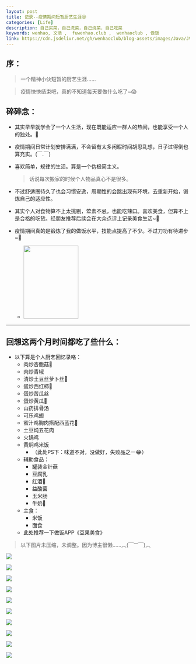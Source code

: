 ```yaml
---
layout: post
title: 记录--疫情期间短暂厨艺生涯😪
categories: [Life]
description: 自己买菜，自己洗菜，自己烧菜，自己吃菜
keywords: wenhao, 文浩 ,  fuwenhao.club ,  wenhaoclub , 做饭
link: https://cdn.jsdelivr.net/gh/wenhaoclub/blog-assets/images/Java/JVM/head2.jpg
---
```



## 序：
> 一个精神小伙短暂的厨艺生涯……

> 疫情快快结束吧，真的不知道每天要做什么吃了~😱

## 碎碎念：

- 其实早早就学会了一个人生活，现在既能适应一群人的热闹，也能享受一个人的独处。🤞 

- 疫情期间日常计划安排满满，不会留有太多闲暇时间胡思乱想，日子过得倒也算充实。(￣.￣)

- 喜欢简单，规律的生活。算是一个伪极简主义。
	> 话说每次搬家的时候个人物品真心不是很多。

- 不过舒适圈待久了也会习惯安逸，周期性的会跳出现有环境，去重新开始，锻炼自己的适应性。

- 其实个人对食物算不上太挑剔，荤素不忌，也能吃辣口。喜欢美食，但算不上是合格的吃货。经朋友推荐后续会在大众点评上记录美食生活~🤗

-  疫情期间真的是锻炼了我的做饭水平，技能点提高了不少。不过刀功有待进步~🤔
	- <img src="https://cdn.jsdelivr.net/gh/wenhaoclub/blog-assets/images/Life/food/gaoxiao01.png" width="150" height="200">

---

## 回想这两个月时间都吃了些什么：
- 以下算是个人厨艺回忆录咯：
	-  肉炒杏鲍菇🍄
	-  肉炒青椒
	-  清炒土豆丝萝卜丝🥔
	-  蛋炒西红柿🍅
	-  蛋炒苦瓜丝
	-  蛋炒黄瓜🥒
	-  山药排骨汤
	-  可乐鸡翅
	-  蜜汁鸡胸肉搭配西蓝花🥦
	-  土豆炖五花肉
	-  火锅鸡
	-  黄焖鸡米饭
		-  （此处PS下：味道不对，没做好，失败品之一😂）
	-  辅助食品：
		-  罐装金针菇
		-  豆腐乳
		-  红酒🍷
		-  益酸菌
		-  玉米肠
		-  牛奶🥛
	-  主食：
		-  米饭
		-  面食
	-  此处推荐一下做饭APP《豆果美食》

> 以下图片未压缩，未调整。因为博主很懒……︿(￣︶￣)︿

![](https://cdn.jsdelivr.net/gh/wenhaoclub/blog-assets/images/Life/food/IMG_0262.JPG)

![](https://cdn.jsdelivr.net/gh/wenhaoclub/blog-assets/images/Life/food/IMG_0474.JPG)

![](https://cdn.jsdelivr.net/gh/wenhaoclub/blog-assets/images/Life/food/IMG_0758.JPG)

![](https://cdn.jsdelivr.net/gh/wenhaoclub/blog-assets/images/Life/food/IMG_1457.JPG)

![](https://cdn.jsdelivr.net/gh/wenhaoclub/blog-assets/images/Life/food/IMG_4856.JPG)

![](https://cdn.jsdelivr.net/gh/wenhaoclub/blog-assets/images/Life/food/IMG_6076.JPG)

![](https://cdn.jsdelivr.net/gh/wenhaoclub/blog-assets/images/Life/food/IMG_7554.JPG)

![](https://cdn.jsdelivr.net/gh/wenhaoclub/blog-assets/images/Life/food/IMG_9513.JPG)

![](https://cdn.jsdelivr.net/gh/wenhaoclub/blog-assets/images/Life/food/IMG_9847.JPG)

![](https://cdn.jsdelivr.net/gh/wenhaoclub/blog-assets/images/Life/food/IMG_9433.JPG)

<!--<img src="https://cdn.jsdelivr.net/gh/wenhaoclub/blog-assets/images/Life/food/IMG_0262.JPG" width="150" height="250">
-->

<!--<img src="https://cdn.jsdelivr.net/gh/wenhaoclub/blog-assets/images/Life/food/IMG_0474.JPG" width="150" height="250">-->

<!--<img src="https://cdn.jsdelivr.net/gh/wenhaoclub/blog-assets/images/Life/food/IMG_0758.JPG" width="150" height="250">
-->
<!--<img src="https://cdn.jsdelivr.net/gh/wenhaoclub/blog-assets/images/Life/food/IMG_1457.JPG" width="150" height="250">
-->
<!--<img src="https://cdn.jsdelivr.net/gh/wenhaoclub/blog-assets/images/Life/food/IMG_4856JPG" width="150" height="250">-->

<!--<img src="https://cdn.jsdelivr.net/gh/wenhaoclub/blog-assets/images/Life/food/IMG_6076.JPG" width="150" height="250">

<img src="https://cdn.jsdelivr.net/gh/wenhaoclub/blog-assets/images/Life/food/IMG_7554.JPG" width="150" height="250">

<img src="https://cdn.jsdelivr.net/gh/wenhaoclub/blog-assets/images/Life/food/IMG_9513.JPG" width="150" height="250">

<img src="https://cdn.jsdelivr.net/gh/wenhaoclub/blog-assets/images/Life/food/IMG_9847.JPG" width="150" height="250">
-->





